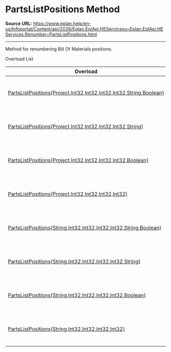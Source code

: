# PartsListPositions Method

**Source URL:** https://www.eplan.help/en-us/Infoportal/Content/api/2026/Eplan.EplApi.HEServicesu~Eplan.EplApi.HEServices.Renumber~PartsListPositions.html

---

Method for renumbering Bill Of Materials positions.

Overload List

| Overload | Description |
| --- | --- |
| [PartsListPositions(Project,Int32,Int32,Int32,Int32,String,Boolean)](topic1436.html) | Method for renumbering Bill Of Materials positions. |
| [PartsListPositions(Project,Int32,Int32,Int32,Int32,String)](Eplan.EplApi.HEServicesu~Eplan.EplApi.HEServices.Renumber~PartsListPositions(Project,Int32,Int32,Int32,Int32,String).html) | Method for renumbering Bill Of Materials positions. |
| [PartsListPositions(Project,Int32,Int32,Int32,Int32,Boolean)](Eplan.EplApi.HEServicesu~Eplan.EplApi.HEServices.Renumber~PartsListPositions(Project,Int32,Int32,Int32,Int32,Boolean).html) | Method for renumbering Bill Of Materials positions. |
| [PartsListPositions(Project,Int32,Int32,Int32,Int32)](Eplan.EplApi.HEServicesu~Eplan.EplApi.HEServices.Renumber~PartsListPositions(Project,Int32,Int32,Int32,Int32).html) | Method for renumbering Bill Of Materials positions. |
| [PartsListPositions(String,Int32,Int32,Int32,Int32,String,Boolean)](topic1437.html) | Method for renumbering Bill Of Materials positions. |
| [PartsListPositions(String,Int32,Int32,Int32,Int32,String)](Eplan.EplApi.HEServicesu~Eplan.EplApi.HEServices.Renumber~PartsListPositions(String,Int32,Int32,Int32,Int32,String).html) | Method for renumbering Bill Of Materials positions. |
| [PartsListPositions(String,Int32,Int32,Int32,Int32,Boolean)](Eplan.EplApi.HEServicesu~Eplan.EplApi.HEServices.Renumber~PartsListPositions(String,Int32,Int32,Int32,Int32,Boolean).html) | Method for renumbering Bill Of Materials positions. |
| [PartsListPositions(String,Int32,Int32,Int32,Int32)](Eplan.EplApi.HEServicesu~Eplan.EplApi.HEServices.Renumber~PartsListPositions(String,Int32,Int32,Int32,Int32).html) | Method for renumbering Bill Of Materials positions. |
